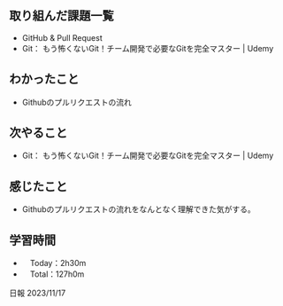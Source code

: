 ## 取り組んだ課題一覧
- GitHub & Pull Request
- Git： もう怖くないGit！チーム開発で必要なGitを完全マスター | Udemy

## わかったこと
- Githubのプルリクエストの流れ
  
## 次やること
- Git： もう怖くないGit！チーム開発で必要なGitを完全マスター | Udemy

## 感じたこと
- Githubのプルリクエストの流れをなんとなく理解できた気がする。

## 学習時間
- 　Today：2h30m
- 　Total：127h0m

日報 2023/11/17
